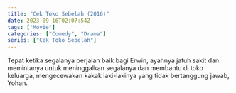 ```yaml
---
title: "Cek Toko Sebelah (2016)"
date: 2023-09-16T02:07:54Z
tags: ["Movie"]
categories: ["Comedy", "Drama"]
series: ["Cek Toko Sebelah"]
---
```


Tepat ketika segalanya berjalan baik bagi Erwin, ayahnya jatuh sakit dan memintanya untuk meninggalkan segalanya dan membantu di toko keluarga, mengecewakan kakak laki-lakinya yang tidak bertanggung jawab, Yohan.

  <mux-player stream-type="on-demand"
  src="https://kp3d-my.sharepoint.com/personal/ryoo_kp3d_onmicrosoft_com/_layouts/15/download.aspx?share=EdbacyK7h5pGlWZlMUxiBwsBe0XZ4xXBSI_OxAG7B9z5UA" metadata-video-title="Cek Toko Sebelah (2016)" prefer-playback="mse" controls>
  </mux-player>
  
  
  <script src="https://cdn.jsdelivr.net/npm/@mux/mux-player"></script>
  
   <script id="osQC84gdqSEzuCnLGahFnSIU1xqS2sDYcXNDNrgDvEI" type="application/ld+json">
 {
  "@context": "https://schema.org/",
  "@type": "VideoObject",
  "name": "Cek Toko Sebelah (2016)",
  "contentUrl": "https://stream.mux.com/yxDKKCKfCfBYkgYhDXBIFYGQhqFzGjMNA01NH021PLtR4.m3u8",
  "thumbnailUrl": "https://www.themoviedb.org/t/p/original/eUMwG5vXg4ovEUvXLAFgrr4bQvp.jpg?width=314&fit_mode=preserve&time=25",
  "uploadDate": "2023-09-16T02:03:55Z",
}

</script>